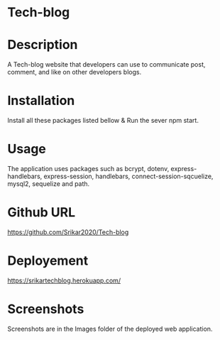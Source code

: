 # Tech-blog

# Description 

A Tech-blog website that developers can use to communicate post, comment, and like on other developers blogs. 

# Installation 

Install all these packages listed bellow & Run the sever npm start. 

# Usage 

The application uses packages such as bcrypt, dotenv, express-handlebars, express-session, handlebars, connect-session-sqcuelize, mysql2, sequelize and path. 


# Github URL

https://github.com/Srikar2020/Tech-blog



# Deployement


https://srikartechblog.herokuapp.com/


# Screenshots

Screenshots are in the Images folder of the deployed web application. 



